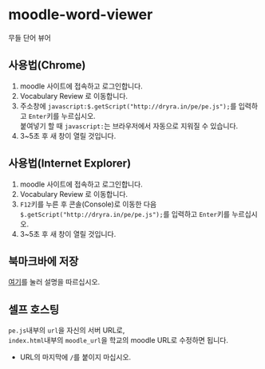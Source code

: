 # moodle-word-viewer
무들 단어 뷰어 

## 사용법(Chrome)
1. moodle 사이트에 접속하고 로그인합니다.
2. Vocabulary Review 로 이동합니다.
3. 주소창에 `javascript:$.getScript("http://dryra.in/pe/pe.js");`를 입력하고 `Enter`키를 누르십시오.  
   붙여넣기 할 때 `javascript:`는 브라우저에서 자동으로 지워질 수 있습니다. 
4. 3~5초 후 새 창이 열릴 것입니다.

## 사용법(Internet Explorer)
1. moodle 사이트에 접속하고 로그인합니다.
2. Vocabulary Review 로 이동합니다.
3. `F12`키를 누른 후 콘솔(Console)로 이동한 다음 `$.getScript("http://dryra.in/pe/pe.js");`를 입력하고 `Enter`키를 누르십시오.  
4. 3~5초 후 새 창이 열릴 것입니다.

## 북마크바에 저장
<a href="http://dryra.in/pe/bookmark.html">여기</a>를 눌러 설명을 따르십시오.

## 셀프 호스팅
`pe.js`내부의 `url`을 자신의 서버 URL로,  
`index.html`내부의 `moodle_url`을 학교의 moodle URL로 수정하면 됩니다.
* URL의 마지막에 `/`를 붙이지 마십시오.
